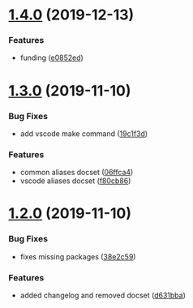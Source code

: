 # [1.4.0](https://github.com/kamthamc/dash-cheatsheet/compare/v1.3.0...v1.4.0) (2019-12-13)


### Features

* funding ([e0852ed](https://github.com/kamthamc/dash-cheatsheet/commit/e0852ed4a58d484df4c9e634fe8fdee22373c615))

# [1.3.0](https://github.com/kamthamc/dash-cheatsheet/compare/v1.2.0...v1.3.0) (2019-11-10)


### Bug Fixes

* add vscode make command ([19c1f3d](https://github.com/kamthamc/dash-cheatsheet/commit/19c1f3db18c9c031ea6798c53d540eb43189d0d3))


### Features

* common aliases docset ([06ffca4](https://github.com/kamthamc/dash-cheatsheet/commit/06ffca4c43f28a84f70b5f90bd607c7384addffd))
* vscode aliases docset ([f80cb86](https://github.com/kamthamc/dash-cheatsheet/commit/f80cb8669823c3397b06b1f88b606d3682da3ec3))

# [1.2.0](https://github.com/kamthamc/dash-cheatsheet/compare/v1.1.0...v1.2.0) (2019-11-10)


### Bug Fixes

* fixes missing packages ([38e2c59](https://github.com/kamthamc/dash-cheatsheet/commit/38e2c59bb41f50dc56da4c8c34e3797d98710385))


### Features

* added changelog and removed docset ([d631bba](https://github.com/kamthamc/dash-cheatsheet/commit/d631bba88ddd1f9c388471efd746727d8db85eb0))
